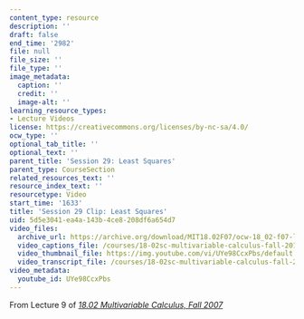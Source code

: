 ```yaml
---
content_type: resource
description: ''
draft: false
end_time: '2982'
file: null
file_size: ''
file_type: ''
image_metadata:
  caption: ''
  credit: ''
  image-alt: ''
learning_resource_types:
- Lecture Videos
license: https://creativecommons.org/licenses/by-nc-sa/4.0/
ocw_type: ''
optional_tab_title: ''
optional_text: ''
parent_title: 'Session 29: Least Squares'
parent_type: CourseSection
related_resources_text: ''
resource_index_text: ''
resourcetype: Video
start_time: '1633'
title: 'Session 29 Clip: Least Squares'
uid: 5d5e3041-ea4a-143b-4ce8-208df6a654d7
video_files:
  archive_url: https://archive.org/download/MIT18.02F07/ocw-18_02-f07-lec09_300k.mp4
  video_captions_file: /courses/18-02sc-multivariable-calculus-fall-2010/UYe98CcxPbs_captions.vtt
  video_thumbnail_file: https://img.youtube.com/vi/UYe98CcxPbs/default.jpg
  video_transcript_file: /courses/18-02sc-multivariable-calculus-fall-2010/UYe98CcxPbs_transcript.pdf
video_metadata:
  youtube_id: UYe98CcxPbs
---
```

From Lecture 9 of [_18.02 Multivariable Calculus, Fall 2007_](/courses/18-02-multivariable-calculus-fall-2007/video_galleries/video-lectures)